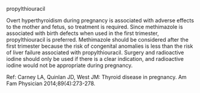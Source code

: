 propylthiouracil

Overt hyperthyroidism during pregnancy is associated with adverse effects to the mother and fetus, so treatment is required. Since methimazole is associated with birth defects when used in the first trimester, propylthiouracil is preferred. Methimazole should be considered after the first trimester because the risk of congenital anomalies is less than the risk of liver failure associated with propylthiouracil. Surgery and radioactive iodine should only be used if there is a clear indication, and radioactive iodine would not be appropriate during pregnancy.

Ref: Carney LA, Quinlan JD, West JM: Thyroid disease in pregnancy. Am Fam Physician 2014;89(4):273-278.